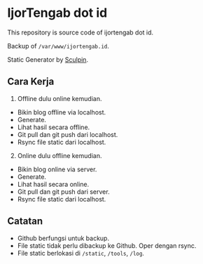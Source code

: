 IjorTengab dot id
=====================

This repository is source code of ijortengab dot id. 

Backup of `/var/www/ijortengab.id`.

Static Generator by [Sculpin][1].

[1]: https://sculpin.io

## Cara Kerja

1. Offline dulu online kemudian.

- Bikin blog offline via localhost.
- Generate.
- Lihat hasil secara offline.
- Git pull dan git push dari localhost.
- Rsync file static dari localhost.

2. Online dulu offline kemudian.

- Bikin blog online via server.
- Generate.
- Lihat hasil secara online.
- Git pull dan git push dari server.
- Rsync file static dari localhost.

## Catatan

- Github berfungsi untuk backup.
- File static tidak perlu dibackup ke Github. Oper dengan rsync.
- File static berlokasi di `/static`, `/tools`, `/log`.
